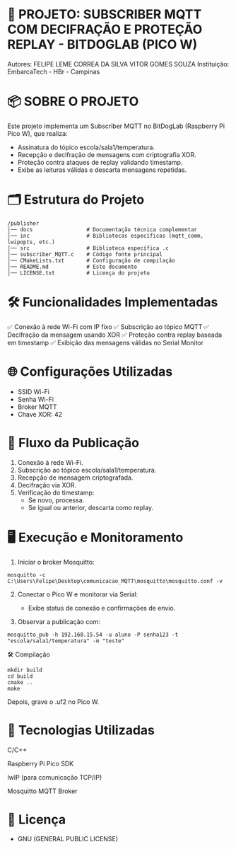 # 📄 PROJETO: SUBSCRIBER MQTT COM DECIFRAÇÃO E PROTEÇÃO REPLAY - BITDOGLAB (PICO W)

Autores: FELIPE LEME CORREA DA SILVA
         VITOR GOMES SOUZA
Instituição: EmbarcaTech - HBr - Campinas

# 📦 SOBRE O PROJETO

Este projeto implementa um Subscriber MQTT no BitDogLab (Raspberry Pi Pico W), que realiza:

- Assinatura do tópico escola/sala1/temperatura.
- Recepção e decifração de mensagens com criptografia XOR.
- Proteção contra ataques de replay validando timestamp.
- Exibe as leituras válidas e descarta mensagens repetidas.

# 🗂️ Estrutura do Projeto

```
/publisher
│── docs                 # Documentação técnica complementar
│── inc                  # Bibliotecas específicas (mqtt_comm, lwipopts, etc.)
│── src                  # Biblioteca específica .c
│── subscriber_MQTT.c    # Código fonte principal
│── CMakeLists.txt       # Configuração de compilação
│── README.md            # Este documento
│── LICENSE.txt          # Licença do projeto
``` 

# 🛠️ Funcionalidades Implementadas

✅ Conexão à rede Wi-Fi com IP fixo
✅ Subscrição ao tópico MQTT
✅ Decifração da mensagem usando XOR
✅ Proteção contra replay baseada em timestamp
✅ Exibição das mensagens válidas no Serial Monitor

# 🌐 Configurações Utilizadas

- SSID Wi-Fi
- Senha Wi-Fi
- Broker MQTT
- Chave XOR: 42

# 🔗 Fluxo da Publicação

1. Conexão à rede Wi-Fi.
2. Subscrição ao tópico escola/sala1/temperatura.
3. Recepção de mensagem criptografada.
4. Decifração via XOR.
5. Verificação do timestamp:
    - Se novo, processa.
    - Se igual ou anterior, descarta como replay.

# 🖥️ Execução e Monitoramento

1. Iniciar o broker Mosquitto:
```
mosquitto -c C:\Users\Felipe\Desktop\comunicacao_MQTT\mosquitto\mosquitto.conf -v 
```

2. Conectar o Pico W e monitorar via Serial:

    - Exibe status de conexão e confirmações de envio.

3. Observar a publicação com:
```
mosquitto_pub -h 192.168.15.54 -u aluno -P senha123 -t "escola/sala1/temperatura" -m "teste"
```

🛠️ Compilação
```
mkdir build
cd build
cmake ..
make
```

Depois, grave o .uf2 no Pico W.

# 📌 Tecnologias Utilizadas

C/C++

Raspberry Pi Pico SDK

lwIP (para comunicação TCP/IP)

Mosquitto MQTT Broker

# 📜 Licença

- GNU (GENERAL PUBLIC LICENSE) 

